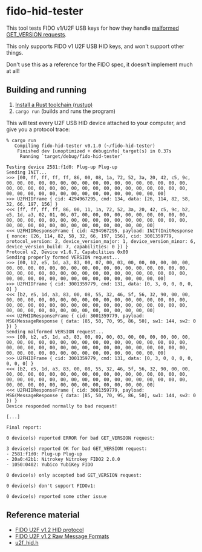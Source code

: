 # fido-hid-tester

This tool tests FIDO v1/U2F USB keys for how they handle [malformed GET_VERSION requests](https://github.com/mozilla/authenticator-rs/issues/190).

This only supports FIDO v1 U2F USB HID keys, and won't support other things.

Don't use this as a reference for the FIDO spec, it doesn't implement much at all!

## Building and running

1. [Install a Rust toolchain (rustup)](https://www.rust-lang.org/tools/install)
2. `cargo run` (builds and runs the program)

This will test every U2F USB HID device attached to your computer, and give you a protocol trace:

```
% cargo run
   Compiling fido-hid-tester v0.1.0 (~/fido-hid-tester)
    Finished dev [unoptimized + debuginfo] target(s) in 0.37s
     Running `target/debug/fido-hid-tester`

Testing device 2581:f1d0: Plug-up Plug-up
Sending INIT...
>>> [00, ff, ff, ff, ff, 86, 00, 08, 1a, 72, 52, 3a, 20, 42, c5, 9c, 00, 00, 00, 00, 00, 00, 00, 00, 00, 00, 00, 00, 00, 00, 00, 00, 00, 00, 00, 00, 00, 00, 00, 00, 00, 00, 00, 00, 00, 00, 00, 00, 00, 00, 00, 00, 00, 00, 00, 00, 00, 00, 00, 00, 00, 00, 00, 00, 00]
>>> U2FHIDFrame { cid: 4294967295, cmd: 134, data: [26, 114, 82, 58, 32, 66, 197, 156] }
<<< [ff, ff, ff, ff, 86, 00, 11, 1a, 72, 52, 3a, 20, 42, c5, 9c, b2, e5, 1d, a3, 02, 01, 06, 07, 00, 00, 00, 00, 00, 00, 00, 00, 00, 00, 00, 00, 00, 00, 00, 00, 00, 00, 00, 00, 00, 00, 00, 00, 00, 00, 00, 00, 00, 00, 00, 00, 00, 00, 00, 00, 00, 00, 00, 00, 00]
<<< U2FHIDResponseFrame { cid: 4294967295, payload: INIT(InitResponse { nonce: [26, 114, 82, 58, 32, 66, 197, 156], cid: 3001359779, protocol_version: 2, device_version_major: 1, device_version_minor: 6, device_version_build: 7, capabilities: 0 }) }
Protocol v2, Device v1.6.7, Capabilities 0x00
Sending properly formed VERSION request...
>>> [00, b2, e5, 1d, a3, 83, 00, 07, 00, 03, 00, 00, 00, 00, 00, 00, 00, 00, 00, 00, 00, 00, 00, 00, 00, 00, 00, 00, 00, 00, 00, 00, 00, 00, 00, 00, 00, 00, 00, 00, 00, 00, 00, 00, 00, 00, 00, 00, 00, 00, 00, 00, 00, 00, 00, 00, 00, 00, 00, 00, 00, 00, 00, 00, 00]
>>> U2FHIDFrame { cid: 3001359779, cmd: 131, data: [0, 3, 0, 0, 0, 0, 0] }
<<< [b2, e5, 1d, a3, 83, 00, 08, 55, 32, 46, 5f, 56, 32, 90, 00, 00, 00, 00, 00, 00, 00, 00, 00, 00, 00, 00, 00, 00, 00, 00, 00, 00, 00, 00, 00, 00, 00, 00, 00, 00, 00, 00, 00, 00, 00, 00, 00, 00, 00, 00, 00, 00, 00, 00, 00, 00, 00, 00, 00, 00, 00, 00, 00, 00]
<<< U2FHIDResponseFrame { cid: 3001359779, payload: MSG(MessageResponse { data: [85, 50, 70, 95, 86, 50], sw1: 144, sw2: 0 }) }
Sending malformed VERSION request...
>>> [00, b2, e5, 1d, a3, 83, 00, 09, 00, 03, 00, 00, 00, 00, 00, 00, 00, 00, 00, 00, 00, 00, 00, 00, 00, 00, 00, 00, 00, 00, 00, 00, 00, 00, 00, 00, 00, 00, 00, 00, 00, 00, 00, 00, 00, 00, 00, 00, 00, 00, 00, 00, 00, 00, 00, 00, 00, 00, 00, 00, 00, 00, 00, 00, 00]
>>> U2FHIDFrame { cid: 3001359779, cmd: 131, data: [0, 3, 0, 0, 0, 0, 0, 0, 0] }
<<< [b2, e5, 1d, a3, 83, 00, 08, 55, 32, 46, 5f, 56, 32, 90, 00, 00, 00, 00, 00, 00, 00, 00, 00, 00, 00, 00, 00, 00, 00, 00, 00, 00, 00, 00, 00, 00, 00, 00, 00, 00, 00, 00, 00, 00, 00, 00, 00, 00, 00, 00, 00, 00, 00, 00, 00, 00, 00, 00, 00, 00, 00, 00, 00, 00]
<<< U2FHIDResponseFrame { cid: 3001359779, payload: MSG(MessageResponse { data: [85, 50, 70, 95, 86, 50], sw1: 144, sw2: 0 }) }
Device responded normally to bad request!

[...]

Final report:

0 device(s) reported ERROR for bad GET_VERSION request:

3 device(s) reported OK for bad GET_VERSION request:
- 2581:f1d0: Plug-up Plug-up
- 20a0:42b1: Nitrokey Nitrokey FIDO2 2.0.0
- 1050:0402: Yubico YubiKey FIDO

0 device(s) only accepted bad GET_VERSION request:

0 device(s) don't support FIDOv1:

0 device(s) reported some other issue
```

## Reference material

* [FIDO U2F v1.2 HID protocol](https://fidoalliance.org/specs/fido-u2f-v1.2-ps-20170411/fido-u2f-hid-protocol-v1.2-ps-20170411.html)
* [FIDO U2F v1.2 Raw Message Formats](https://fidoalliance.org/specs/fido-u2f-v1.2-ps-20170411/fido-u2f-raw-message-formats-v1.2-ps-20170411.html)
* [u2f_hid.h](https://fidoalliance.org/specs/fido-u2f-v1.2-ps-20170411/inc/u2f_hid.h)
